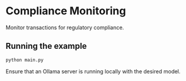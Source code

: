 
# Compliance Monitoring

Monitor transactions for regulatory compliance.

## Running the example

```bash
python main.py
```

Ensure that an Ollama server is running locally with the desired model.
